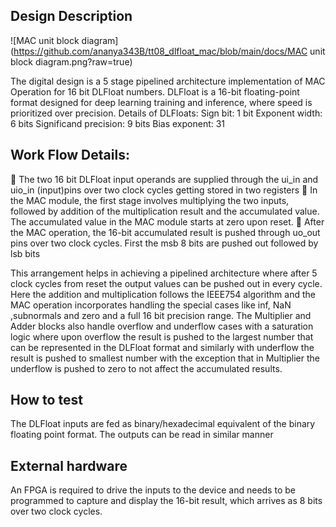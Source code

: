 <!---

This file is used to generate your project datasheet. Please fill in the information below and delete any unused
sections.

You can also include images in this folder and reference them in the markdown. Each image must be less than
512 kb in size, and the combined size of all images must be less than 1 MB.
-->

## Design Description
![MAC unit block diagram](https://github.com/ananya343B/tt08_dlfloat_mac/blob/main/docs/MAC unit block diagram.png?raw=true)

The digital design is a 5 stage pipelined architecture implementation of MAC Operation for 16 bit DLFloat numbers. DLFloat is a 16-bit floating-point format designed for deep learning training and inference, where speed is prioritized over precision.
Details of DLFloats:
Sign bit: 1 bit
Exponent width: 6 bits
Significand precision: 9 bits
Bias exponent: 31


## Work Flow Details:
	The two 16 bit DLFloat input operands are supplied through the ui_in and uio_in (input)pins over two clock cycles getting stored in two registers
	In the MAC module, the first stage involves multiplying the two inputs, followed by addition of the multiplication result and the accumulated value. The accumulated value in the MAC module starts at zero upon reset. 
	After the MAC operation, the 16-bit accumulated result is pushed through uo_out pins over two clock cycles. First the msb 8 bits are pushed out followed by lsb bits

This arrangement helps in achieving a pipelined architecture where after 5 clock cycles from reset the output values can be pushed out in every cycle. 
Here the addition and multiplication follows the IEEE754 algorithm and the MAC operation incorporates handling the special cases like inf, NaN ,subnormals and zero and a full 16 bit precision range.
The Multiplier and Adder blocks also handle overflow and underflow cases with a saturation logic where upon overflow the result is pushed to the largest number that can be represented in the DLFloat format and similarly with underflow the result is pushed to smallest number with the exception that in Multiplier the underflow is pushed to zero to not affect the accumulated results.



## How to test

The DLFloat inputs are fed as binary/hexadecimal equivalent of the binary floating point format. The outputs can be read in similar manner

## External hardware

An FPGA is required to drive the inputs to the device and needs to be programmed to capture and display the 16-bit result, which arrives as 8 bits over two clock cycles.
